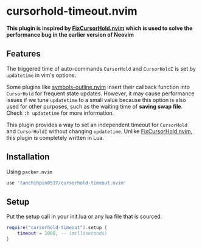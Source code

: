 # cursorhold-timeout.nvim

**This plugin is inspired by [FixCursorHold.nvim](https://github.com/antoinemadec/FixCursorHold.nvim) which is used to solve the performance bug in the earlier version of Neovim**

## Features
The triggered time of auto-commands `CursorHold` and `CursorHoldI` is set by `updatetime` in vim's options.

Some plugins like [symbols-outline.nvim](https://github.com/simrat39/symbols-outline.nvim) insert their callback function into `CursorHold` for frequent state updates. 
However, it may cause performance issues if we tune `updatetime` to a small value because this option is also used for other purposes, such as the waiting time of **saving swap file**. Check `:h updatetime` for more information.

This plugin provides a way to set an independent timeout for `CursorHold` and `CursorHoldI` without changing `updatetime`.
Unlike [FixCursorHold.nvim](https://github.com/antoinemadec/FixCursorHold.nvim), this plugin is completely written in Lua.

## Installation

Using `packer.nvim`

```lua
use 'tanchihpin0517/cursorhold-timeout.nvim'
```

## Setup

Put the setup call in your init.lua or any lua file that is sourced.

```lua
require("cursorhold-timeout").setup {
    timeout = 1000, -- (milliseconds)
}
```

